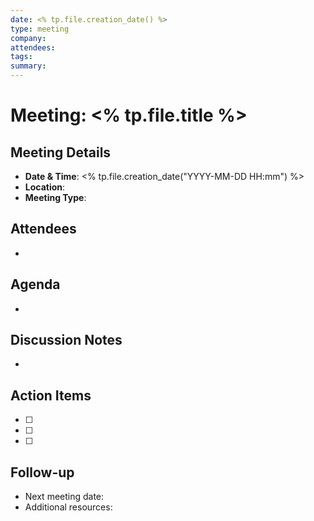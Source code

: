 ```yaml
---
date: <% tp.file.creation_date() %>
type: meeting
company: 
attendees: 
tags: 
summary: 
---
```


# Meeting: <% tp.file.title %>

## Meeting Details
- **Date & Time**: <% tp.file.creation_date("YYYY-MM-DD HH:mm") %>
- **Location**: 
- **Meeting Type**: 

## Attendees
- 

## Agenda
- 

## Discussion Notes
- 

## Action Items
- [ ] 
- [ ] 
- [ ] 

## Follow-up
- Next meeting date: 
- Additional resources:
